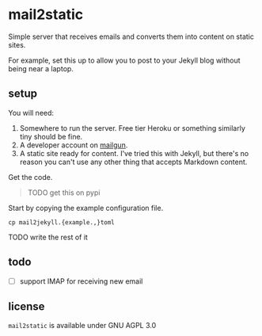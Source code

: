 # mail2static

Simple server that receives emails and converts them into content on
static sites.

For example, set this up to allow you to post to your Jekyll blog
without being near a laptop.

## setup

You will need:

1. Somewhere to run the server. Free tier Heroku or something
   similarly tiny should be fine.
2. A developer account on [mailgun](https://mailgun.com).
3. A static site ready for content. I've tried this with Jekyll, but
   there's no reason you can't use any other thing that accepts
   Markdown content.

Get the code.

> TODO get this on pypi

Start by copying the example configuration file.

``` console
cp mail2jekyll.{example.,}toml
```

TODO write the rest of it

## todo

- [ ] support IMAP for receiving new email


## license

`mail2static` is available under GNU AGPL 3.0
